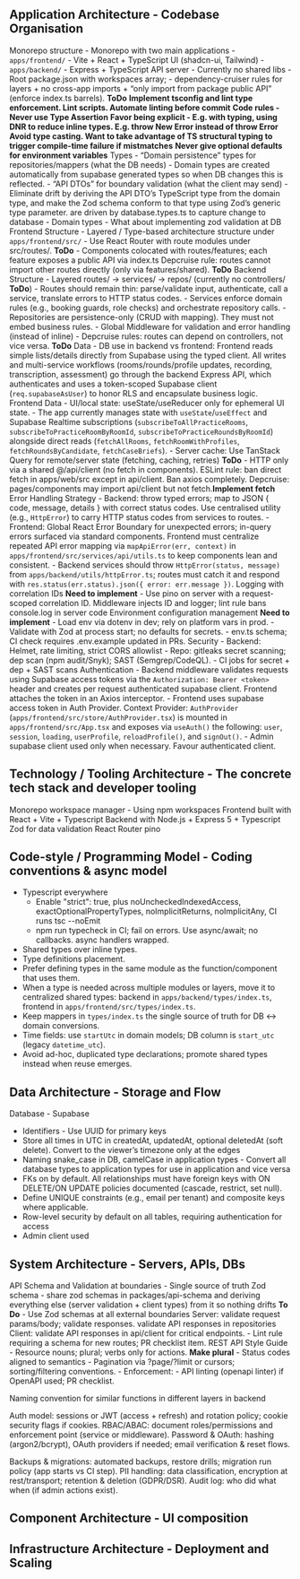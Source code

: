 
## Application Architecture - Codebase Organisation
Monorepo structure
    - Monorepo with two main applications
        - `apps/frontend/` - Vite + React + TypeScript UI (shadcn-ui, Tailwind)
        - `apps/backend/` - Express + TypeScript API server 
    - Currently no shared libs
    - Root package.json with workspaces array; 
    - dependency-cruiser rules for layers + no cross-app imports + “only import from package public API” (enforce index.ts barrels). **ToDo** 
    **Implement tsconfig and lint type enforcement. Lint scripts. Automate linting before commit**
    **Code rules - Never use Type Assertion**
    **Favor being explicit - E.g. with typing, using DNR to reduce inline types. E.g. throw New Error instead of throw Error**
    **Avoid type casting. Want to take advantage of TS structural typing to trigger compile-time failure if mistmatches**
    **Never give optional defaults for environment variables**
Types
    - “Domain persistence” types for repositories/mappers (what the DB needs) - Domain types are created automatically from supabase generated types so when DB changes this is reflected.
    - “API DTOs” for boundary validation (what the client may send) - Eliminate drift by deriving the API DTO’s TypeScript type from the domain type, and make the Zod schema conform to that type using Zod’s generic type parameter.
     are driven by database.types.ts to capture change to database
    - Domain types
    - What about implementing zod validation at DB
Frontend Structure
    - Layered / Type-based architecture structure under `apps/frontend/src/`
    - Use React Router with route modules under src/routes/. **ToDo**
    - Components colocated with routes/features; each feature exposes a public API via index.ts Depcruise rule: routes cannot import other routes directly (only via features/shared).  **ToDo**
Backend Structure
    - Layered routes/ → services/ → repos/ (currently no controllers/  **ToDo**)
        - Routes should remain thin: parse/validate input, authenticate, call a service, translate errors to HTTP status codes.
        - Services enforce domain rules (e.g., booking guards, role checks) and orchestrate repository calls.
        - Repositories are persistence-only (CRUD with mapping). They must not embed business rules.
    - Global Middleware for validation and error handling (instead of inline)
    - Depcruise rules: routes can depend on controllers, not vice versa. **ToDo**
Data
    - DB use in backend vs frontend: Frontend reads simple lists/details directly from Supabase using the typed client. All writes and multi-service workflows (rooms/rounds/profile updates, recording, transcription, assessment) go through the backend Express API, which authenticates and uses a token-scoped Supabase client (`req.supabaseAsUser`) to honor RLS and encapsulate business logic.
Frontend Data
    - UI/local state: useState/useReducer only for ephemeral UI state.
    - The app currently manages state with `useState`/`useEffect` and Supabase Realtime subscriptions (`subscribeToAllPracticeRooms`, `subscribeToPracticeRoomByRoomId`, `subscribeToPracticeRoundsByRoomId`) alongside direct reads (`fetchAllRooms`, `fetchRoomWithProfiles`, `fetchRoundsByCandidate`, `fetchCaseBriefs`).
    - Server cache: Use TanStack Query for remote/server state (fetching, caching, retries) **ToDo**
    - HTTP only via a shared @/api/client (no fetch in components). ESLint rule: ban direct fetch in apps/web/src except in api/client. Ban axios completely. Depcruise: pages/components may import api/client but not fetch.**Implement fetch**
Error Handling Strategy
    - Backend: throw typed errors; map to JSON { code, message, details } with correct status codes. Use centralised utility (e.g., `HttpError`) to carry HTTP status codes from services to routes. 
    - Frontend: Global React Error Boundary for unexpected errors; in-query errors surfaced via standard components. Frontend must centralize repeated API error mapping via `mapApiError(err, context)` in `apps/frontend/src/services/api/utils.ts` to keep components lean and consistent.
    - Backend services should throw `HttpError(status, message)` from `apps/backend/utils/httpError.ts`; routes must catch it and respond with `res.status(err.status).json({ error: err.message })`.
Logging with correlation IDs **Need to implement**
    - Use pino on server with a request-scoped correlation ID. Middleware injects ID and logger; lint rule bans console.log in server code
Environment configuration management **Need to implement**
    - Load env via dotenv in dev; rely on platform vars in prod.
    - Validate with Zod at process start; no defaults for secrets.
    - env.ts schema; CI check requires .env.example updated in PRs.
Security
    - Backend: Helmet, rate limiting, strict CORS allowlist
    - Repo: gitleaks secret scanning; dep scan (npm audit/Snyk); SAST (Semgrep/CodeQL).
    - CI jobs for secret + dep + SAST scans
Authentication
    - Backend middleware validates requests using Supabase access tokens via the `Authorization: Bearer <token>` header and creates per request authenticated supabase client. Frontend attaches the token in an Axios interceptor.
    - Frontend uses supabase access token in Auth Provider. Context Provider: `AuthProvider` (`apps/frontend/src/store/AuthProvider.tsx`) is mounted in `apps/frontend/src/App.tsx` and exposes via `useAuth()` the following: `user`, `session`, `loading`, `userProfile`, `reloadProfile()`, and `signOut()`. 
    - Admin supabase client used only when necessary. Favour authenticated client. 

## Technology / Tooling Architecture - The concrete tech stack and developer tooling
Monorepo workspace manager - Using npm workspaces
Frontend built with React + Vite + Typescript
Backend with Node.js + Express 5 + Typescript
Zod for data validation
React Router
pino

## Code-style / Programming Model - Coding conventions & async model
- Typescript everywhere
    - Enable "strict": true, plus noUncheckedIndexedAccess, exactOptionalPropertyTypes, noImplicitReturns, noImplicitAny, CI runs tsc --noEmit 
    - npm run typecheck in CI; fail on errors.
Use async/await; no callbacks. 
async handlers wrapped.
- Shared types over inline types.
 - Type definitions placement.
  - Prefer defining types in the same module as the function/component that uses them.
  - When a type is needed across multiple modules or layers, move it to centralized shared types: backend in `apps/backend/types/index.ts`, frontend in `apps/frontend/src/types/index.ts`.
  - Keep mappers in `types/index.ts` the single source of truth for DB <-> domain conversions.
  - Time fields: use `startUtc` in domain models; DB column is `start_utc` (legacy `datetime_utc`).
  - Avoid ad-hoc, duplicated type declarations; promote shared types instead when reuse emerges.


## Data Architecture - Storage and Flow
Database
    - Supabase 
- Identifiers - Use UUID for primary keys
- Store all times in UTC in createdAt, updatedAt, optional deletedAt (soft delete). Convert to the viewer’s timezone only at the edges
- Naming snake_case in DB, camelCase in application types - Convert all database types to application types for use in application and vice versa
- FKs on by default. All relationships must have foreign keys with ON DELETE/ON UPDATE policies documented (cascade, restrict, set null).
- Define UNIQUE constraints (e.g., email per tenant) and composite keys where applicable.
- Row-level security by default on all tables, requiring authentication for access
- Admin client used


## System Architecture - Servers, APIs, DBs
API Schema and Validation at boundaries
    - Single source of truth Zod schema - share zod schemas in packages/api-schema and deriving everything else (server validation + client types) from it so nothing drifts **To Do**
    - Use Zod schemas at all external boundaries
        Server: validate request params/body; validate responses. 
                validate API responses in repositories
        Client: validate API responses in api/client for critical endpoints.
        - Lint rule requiring a schema for new routes; PR checklist item.
REST API Style Guide
        - Resource nouns; plural; verbs only for actions. **Make plural**
        - Status codes aligned to semantics
        - Pagination via ?page/?limit or cursors; sorting/filtering conventions.
    - Enforcement:
        - API linting (openapi linter) if OpenAPI used; PR checklist.


Naming convention for similar functions in different layers in backend



Auth model: sessions or JWT (access + refresh) and rotation policy; cookie security flags if cookies.
RBAC/ABAC: document roles/permissions and enforcement point (service or middleware).
Password & OAuth: hashing (argon2/bcrypt), OAuth providers if needed; email verification & reset flows.

Backups & migrations: automated backups, restore drills; migration run policy (app starts vs CI step).
PII handling: data classification, encryption at rest/transport; retention & deletion (GDPR/DSR).
Audit log: who did what when (if admin actions exist).



## Component Architecture - UI composition

## Infrastructure Architecture - Deployment and Scaling